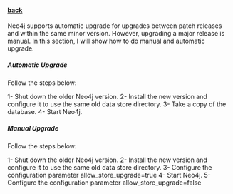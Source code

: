 #### [back](admin_main.md)

Neo4j supports automatic upgrade for upgrades between patch releases and within the same minor version. However, upgrading a major release is manual. In this section, I will show how to do manual and automatic upgrade.


##### Automatic Upgrade

Follow the steps below:

1- Shut down the older Neo4j version.
2- Install the new version and configure it to use the same old data store directory.
3- Take a copy of the database.
4- Start Neo4j.


##### Manual Upgrade


Follow the steps below:

1- Shut down the older Neo4j version.
2- Install the new version and configure it to use the same old data store directory.
3- Configure the configuration parameter allow_store_upgrade=true 
4- Start Neo4j.
5- Configure the configuration parameter allow_store_upgrade=false 

